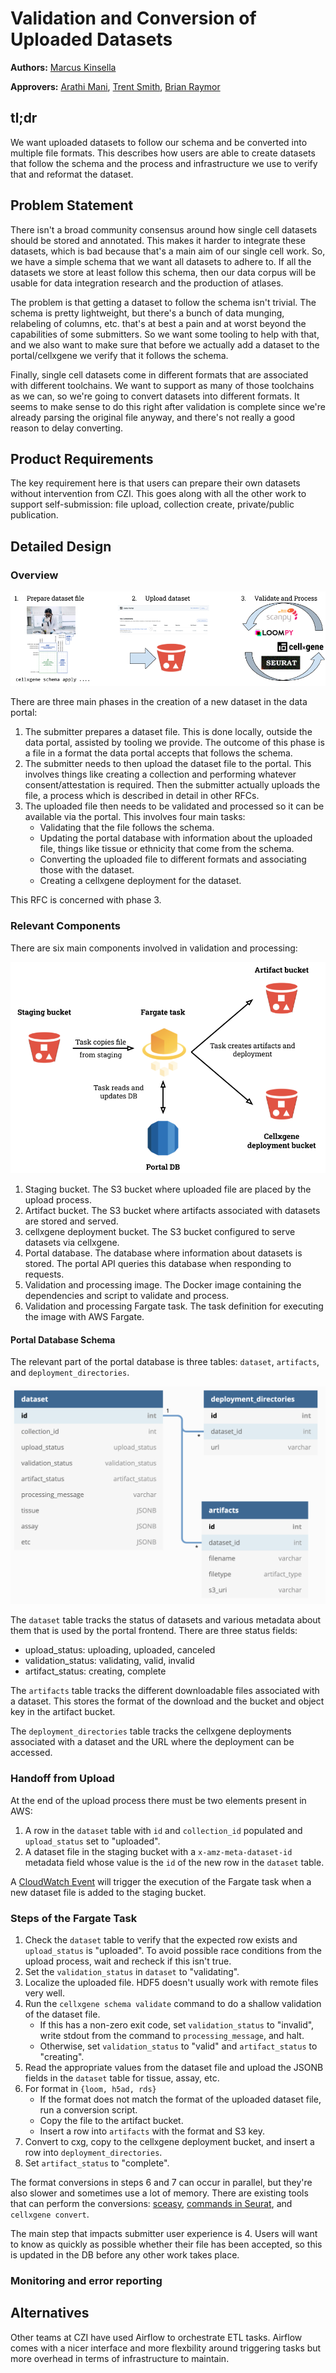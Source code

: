 # Validation and Conversion of Uploaded Datasets

**Authors:** [Marcus Kinsella](mkinsella@chanzuckerberg.com)

**Approvers:** [Arathi Mani](mailto:arathi.mani@chanzuckerberg.com), [Trent
Smith](mailto:trent.smith@chanzuckerberg.com), [Brian Raymor](mailto:braymor@chanzuckerberg.com)

## tl;dr

We want uploaded datasets to follow our schema and be converted into multiple file formats. This describes how users are
able to create datasets that follow the schema and the process and infrastructure we use to verify that and reformat the
dataset.

## Problem Statement

There isn't a broad community consensus around how single cell datasets should be stored and annotated. This
makes it harder to integrate these datasets, which is bad because that's a main aim of our single cell work. So, we have
a simple schema that we want all datasets to adhere to. If all the datasets we store at least follow this schema, then
our data corpus will be usable for data integration research and the production of atlases.

The problem is that getting a dataset to follow the schema isn't trivial. The schema is pretty lightweight, but there's
a bunch of data munging, relabeling of columns, etc. that's at best a pain and at worst beyond the capabilities of some
submitters. So we want some tooling to help with that, and we also want to make sure that before we actually add a
dataset to the portal/cellxgene we verify that it follows the schema.

Finally, single cell datasets come in different formats that are associated with different toolchains. We want to
support as many of those toolchains as we can, so we're going to convert datasets into different formats. It seems to
make sense to do this right after validation is complete since we're already parsing the original file anyway, and
there's not really a good reason to delay converting.

## Product Requirements

The key requirement here is that users can prepare their own datasets without intervention from CZI. This goes along
with all the other work to support self-submission: file upload, collection create, private/public publication.

## Detailed Design

### Overview

![Three Phases of Dataset Creation](imgs/three_phases.png)

There are three main phases in the creation of a new dataset in the data portal:

1. The submitter prepares a dataset file. This is done locally, outside the data portal, assisted by tooling we provide.
   The outcome of this phase is a file in a format the data portal accepts that follows the schema.
2. The submitter needs to then upload the dataset file to the portal. This involves things like creating a collection
   and performing whatever consent/attestation is required. Then the submitter actually uploads the file, a process
   which is described in detail in other RFCs.
3. The uploaded file then needs to be validated and processed so it can be available via the portal. This involves four
   main tasks:
   - Validating that the file follows the schema.
   - Updating the portal database with information about the uploaded file, things like tissue or ethnicity that come
     from the schema.
   - Converting the uploaded file to different formats and associating those with the dataset.
   - Creating a cellxgene deployment for the dataset.

This RFC is concerned with phase 3.

### Relevant Components

There are six main components involved in validation and processing:

![High-level Validation Architecture](imgs/validation_architecture.png)

1. Staging bucket. The S3 bucket where uploaded file are placed by the upload process.
2. Artifact bucket. The S3 bucket where artifacts associated with datasets are stored and served.
3. cellxgene deployment bucket. The S3 bucket configured to serve datasets via cellxgene.
4. Portal database. The database where information about datasets is stored. The portal API queries this database when
   responding to requests.
5. Validation and processing image. The Docker image containing the dependencies and script to validate and process.
6. Validation and processing Fargate task. The task definition for executing the image with AWS Fargate.

#### Portal Database Schema

The relevant part of the portal database is three tables: `dataset`, `artifacts`, and `deployment_directories`.

![Database Schema](imgs/db_schema.png)

The `dataset` table tracks the status of datasets and various metadata about them that is used by the portal frontend.
There are three status fields:

- upload\_status: uploading, uploaded, canceled
- validation\_status: validating, valid, invalid
- artifact\_status: creating, complete

The `artifacts` table tracks the different downloadable files associated with a dataset. This stores the format of the
download and the bucket and object key in the artifact bucket.

The `deployment_directories` table tracks the cellxgene deployments associated with a dataset and the URL where the
deployment can be accessed.

### Handoff from Upload

At the end of the upload process there must be two elements present in AWS:

1. A row in the `dataset` table with `id` and `collection_id` populated and `upload_status` set to "uploaded".
2. A dataset file in the staging bucket with a `x-amz-meta-dataset-id` metadata field whose value is the `id` of the new
   row in the `dataset` table.

A [CloudWatch Event](https://docs.aws.amazon.com/AmazonCloudWatch/latest/events/CloudWatch-Events-tutorial-ECS.html)
will trigger the execution of the Fargate task when a new dataset file is added to the staging bucket.

### Steps of the Fargate Task

1. Check the `dataset` table to verify that the expected row exists and `upload_status` is "uploaded". To avoid possible
   race conditions from the upload process, wait and recheck if this isn't true.
2. Set the `validation_status` in `dataset` to "validating".
3. Localize the uploaded file. HDF5 doesn't usually work with remote files very well.
4. Run the `cellxgene schema validate` command to do a shallow validation of the dataset file.
   - If this has a non-zero exit code, set `validation_status` to "invalid", write stdout from the command to
     `processing_message`, and halt.
   - Otherwise, set `validation_status` to "valid" and `artifact_status` to "creating".
5. Read the appropriate values from the dataset file and upload the JSONB fields in the `dataset` table for tissue,
   assay, etc.
6. For format in `{loom, h5ad, rds}`
   - If the format does not match the format of the uploaded dataset file, run a conversion script.
   - Copy the file to the artifact bucket.
   - Insert a row into `artifacts` with the format and S3 key.
7. Convert to cxg, copy to the cellxgene deployment bucket, and insert a row into `deployment_directories`.
8. Set `artifact_status` to "complete".

The format conversions in steps 6 and 7 can occur in parallel, but they're also slower and sometimes use a lot of
memory. There are existing tools that can perform the conversions: [sceasy](https://github.com/cellgeni/sceasy),
[commands in
Seurat](https://satijalab.org/seurat/v3.0/conversion_vignette.html), and `cellxgene convert`.

The main step that impacts submitter user experience is 4. Users will want to know as quickly as possible whether their
file has been accepted, so this is updated in the DB before any other work takes place.

### Monitoring and error reporting

## Alternatives

Other teams at CZI have used Airflow to orchestrate ETL tasks. Airflow comes with a nicer interface and more flexbility
around triggering tasks but more overhead in terms of infrastructure to maintain.
